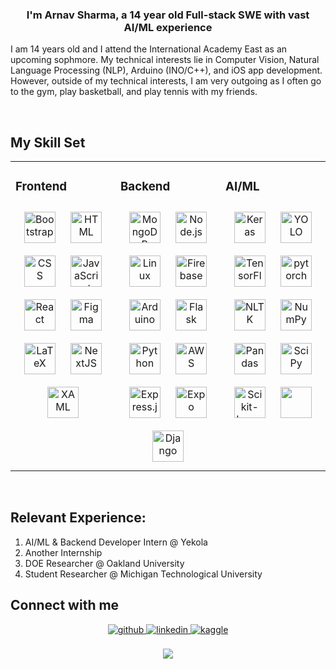 <div align="center">
</div>  
  

### <div align="center">I'm Arnav Sharma, a 14 year old Full-stack SWE with vast AI/ML experience</div>  
  
I am 14 years old and I attend the International Academy East as an upcoming sophmore. My technical interests lie in Computer Vision, Natural Language Processing (NLP), Arduino (INO/C++), and iOS app development. However, outside of my technical interests, I am very outgoing as I often go to the gym, play basketball, and play tennis with my friends.
  

<br/>  


## My Skill Set  
<table><tr><td valign="top" width="33%">



### Frontend  
<div align="center"> 
<a href="https://getbootstrap.com/" target="_blank"><img style="margin: 10px" src="https://brandlogos.net/wp-content/uploads/2021/09/bootstrap-logo.png" alt="Bootstrap" height="50" /></a>
<a href="https://developer.mozilla.org/en-US/docs/Web/HTML" target="_blank"><img style="margin: 10px" src="https://w7.pngwing.com/pngs/390/229/png-transparent-logo-html5-brand-design-text-logo-number.png" alt="HTML" height="50" /></a>
<a href="https://devdocs.io/css/" target="_blank"><img style="margin: 10px" src="https://logodownload.org/wp-content/uploads/2017/04/css-3-logo-3.png" alt="CSS" height="50" /></a>
<a href="https://www.javascript.com/" target="_blank"><img style="margin: 10px" src="https://profilinator.rishav.dev/skills-assets/javascript-original.svg" alt="JavaScript" height="50" /></a>  
<a href="https://reactjs.org/" target="_blank"><img style="margin: 10px" src="https://profilinator.rishav.dev/skills-assets/react-original-wordmark.svg" alt="React" height="50" /></a>  
<a href="https://www.figma.com/" target="_blank"><img style="margin: 10px" src="https://profilinator.rishav.dev/skills-assets/figma-icon.svg" alt="Figma" height="50" /></a>  
<a href="https://www.latex-project.org/" target="_blank"><img style="margin: 10px" src="https://profilinator.rishav.dev/skills-assets/latex.png" alt="LaTeX" height="50" /></a>  
<a href="https://nextjs.org/" target="_blank"><img style="margin: 10px" src="https://profilinator.rishav.dev/skills-assets/nextjs.png" alt="NextJS" height="50" /></a>  
<a href="https://docs.microsoft.com/en-us/dotnet/desktop/wpf/xaml/" target="_blank"><img style="margin: 10px" src="https://profilinator.rishav.dev/skills-assets/xaml.png" alt="XAML" height="50" /></a>  
</div>

</td><td valign="top" width="33%">



### Backend  
<div align="center">  
<a href="https://www.mongodb.com/" target="_blank"><img style="margin: 10px" src="https://profilinator.rishav.dev/skills-assets/mongodb-original-wordmark.svg" alt="MongoDB" height="50" /></a>  
<a href="https://nodejs.org/" target="_blank"><img style="margin: 10px" src="https://profilinator.rishav.dev/skills-assets/nodejs-original-wordmark.svg" alt="Node.js" height="50" /></a>  
<a href="https://www.linux.org/" target="_blank"><img style="margin: 10px" src="https://profilinator.rishav.dev/skills-assets/linux-original.svg" alt="Linux" height="50" /></a>    
<a href="https://firebase.google.com/" target="_blank"><img style="margin: 10px" src="https://profilinator.rishav.dev/skills-assets/firebase.png" alt="Firebase" height="50" /></a>  
<a href="https://www.arduino.cc/" target="_blank"><img style="margin: 10px" src="https://profilinator.rishav.dev/skills-assets/arduino.png" alt="Arduino" height="50" /></a>  
<a href="https://flask.palletsprojects.com/" target="_blank"><img style="margin: 10px" src="https://profilinator.rishav.dev/skills-assets/flask.png" alt="Flask" height="50" /></a>  
<a href="https://www.python.org/" target="_blank"><img style="margin: 10px" src="https://profilinator.rishav.dev/skills-assets/python-original.svg" alt="Python" height="50" /></a>  
<a href="https://aws.amazon.com/" target="_blank"><img style="margin: 10px" src="https://profilinator.rishav.dev/skills-assets/amazonwebservices-original-wordmark.svg" alt="AWS" height="50" /></a>  
<a href="https://expressjs.com/" target="_blank"><img style="margin: 10px" src="https://th.bing.com/th/id/OIP.YKISdgRAdZAuXSPjPslqIQHaHa?rs=1&pid=ImgDetMain" alt="Express.js" height="50" /></a>  
<a href="https://expo.dev/" target="_blank"><img style="margin: 10px" src="https://github.com/expo/expo/raw/main/.github/resources/banner.png" alt="Expo" height="50" /></a>
<a href="https://www.djangoproject.com/" target="_blank"><img style="margin: 10px" src="https://th.bing.com/th/id/OIP.veIGkUPdXJ2pYy0tMvZfvQHaDt?rs=1&pid=ImgDetMain" alt="Django" height="50" /></a>
</div>

</td><td valign="top" width="33%">



### AI/ML  
<div align="center">  
<a href="https://keras.io/" target="_blank"><img style="margin: 10px" src="https://profilinator.rishav.dev/skills-assets/keras.png" alt="Keras" height="50" /></a>  
<a href="https://docs.ultralytics.com/" target="_blank"><img style="margin: 10px" src="https://assets.website-files.com/5f6bc60e665f54db361e52a9/5f6bc60e665f546a6b1e5400_logo_yolo.png" alt="YOLO" height="50" /></a>  
<a href="https://www.tensorflow.org/" target="_blank"><img style="margin: 10px" src="https://profilinator.rishav.dev/skills-assets/tensorflow-icon.svg" alt="TensorFlow" height="50" /></a>  
<a href="https://pytorch.org/" target="_blank"><img style="margin: 10px" src="https://profilinator.rishav.dev/skills-assets/pytorch-icon.svg" alt="pytorch" height="50" /></a>  
<a href="https://www.nltk.org/" target="_blank"><img style="margin: 10px" src="https://hackr.io/blog/media/nltk.png" alt="NLTK" height="50" /></a> 
<a href="https://numpy.org/" target="_blank"><img style="margin: 10px" src="https://th.bing.com/th/id/R.5908c317c3470bfef2b068b4d9e173c7?rik=qsSgVUU65XO9iw&pid=ImgRaw&r=0" alt="NumPy" height="50" /></a> 
<a href="https://pandas.pydata.org/" target="_blank"><img style="margin: 10px" src="https://hutsons-hacks.info/wp-content/uploads/2020/09/1200px-Pandas_logo.svg_-1-1024x414.png" alt="Pandas" height="50" /></a>
<a href="https://scipy.org/" target="_blank"><img style="margin: 10px" src="https://www.fullstackpython.com/img/logos/scipy.png" alt="SciPy" height="50" /></a>
<a href="https://scikit-learn.org/stable/index.html" target="_blank"><img style="margin: 10px" src="https://comparecamp.com/media/uploads/2019/02/scikit-learn-logo.png" alt="Scikit-Learn" height="50" /></a> 
<a href="https://nipy.org/" target="_blank"><img style="margin: 10px" src="https://nipy.org/img/nipy.svg alt="NiPy" height="50" /></a> 
</div>

</td></tr></table>  

<br/>  

## Relevant Experience:

1. AI/ML & Backend Developer Intern @ Yekola
2. Another Internship
3. DOE Researcher @ Oakland University
4. Student Researcher @ Michigan Technological University

   
## Connect with me  
<div align="center">
<a href="https://github.com/ArnavSharma938" target="_blank">
<img src=https://img.shields.io/badge/github-%2324292e.svg?&style=for-the-badge&logo=github&logoColor=white alt=github style="margin-bottom: 5px;" />
</a>
<a href="https://www.linkedin.com/in/arnav-sharma-61145b2b5/" target="_blank">
<img src=https://img.shields.io/badge/linkedin-%231E77B5.svg?&style=for-the-badge&logo=linkedin&logoColor=white alt=linkedin style="margin-bottom: 5px;" />
</a>
<a href="https://www.kaggle.com/arnavsharma09" target="_blank">
<img src=https://img.shields.io/badge/kaggle-%2344BAE8.svg?&style=for-the-badge&logo=kaggle&logoColor=white alt=kaggle style="margin-bottom: 5px;" />
</a>  
</div>  

<br/>  

<div align="center">
<img src="https://komarev.com/ghpvc/?username=arnavsharma938&&style=flat-square" align="center" />
</div>  
  

<br/>  


<br />
